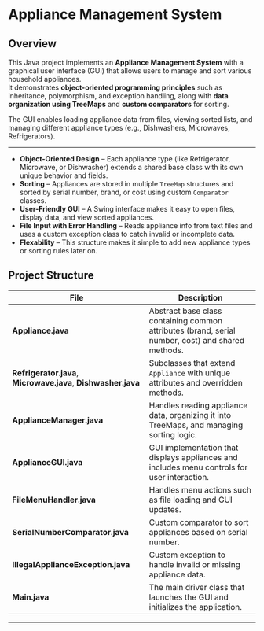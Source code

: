 # Appliance Management System

## Overview
This Java project implements an **Appliance Management System** with a graphical user interface (GUI) that allows users to manage and sort various household appliances.  
It demonstrates **object-oriented programming principles** such as inheritance, polymorphism, and exception handling, along with **data organization using TreeMaps** and **custom comparators** for sorting.

The GUI enables loading appliance data from files, viewing sorted lists, and managing different appliance types (e.g., Dishwashers, Microwaves, Refrigerators).

---

- **Object-Oriented Design** – Each appliance type (like Refrigerator, Microwave, or Dishwasher) extends a shared base class with its own unique behavior and fields.  
- **Sorting** – Appliances are stored in multiple `TreeMap` structures and sorted by serial number, brand, or cost using custom `Comparator` classes.  
- **User-Friendly GUI** – A Swing interface makes it easy to open files, display data, and view sorted appliances.  
- **File Input with Error Handling** – Reads appliance info from text files and uses a custom exception class to catch invalid or incomplete data.  
- **Flexability** – This structure makes it simple to add new appliance types or sorting rules later on.

## Project Structure

| File | Description |
|------|--------------|
| **Appliance.java** | Abstract base class containing common attributes (brand, serial number, cost) and shared methods. |
| **Refrigerator.java**, **Microwave.java**, **Dishwasher.java** | Subclasses that extend `Appliance` with unique attributes and overridden methods. |
| **ApplianceManager.java** | Handles reading appliance data, organizing it into TreeMaps, and managing sorting logic. |
| **ApplianceGUI.java** | GUI implementation that displays appliances and includes menu controls for user interaction. |
| **FileMenuHandler.java** | Handles menu actions such as file loading and GUI updates. |
| **SerialNumberComparator.java** | Custom comparator to sort appliances based on serial number. |
| **IllegalApplianceException.java** | Custom exception to handle invalid or missing appliance data. |
| **Main.java** | The main driver class that launches the GUI and initializes the application. |

---


